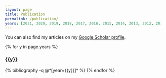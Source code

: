 ```yaml
---
layout: page
title: Publication
permalink: /publication/
years: [2021, 2020, 2019, 2018, 2017, 2016, 2015, 2014, 2013, 2012, 2011]
---
```


<style type="text/css">
.btnPub--url {
	background:linear-gradient(to bottom, #74ad5a 5%, #68a54b 100%);
	background-color:#74ad5a;
	border-radius:3px;
	border:1px solid #3b6e22;
	display:inline-block;
	cursor:pointer;
	color:#ffffff;
	font-family:Verdana;
	font-size:10px;
	padding:1px 5px;
	text-decoration:none;
}
.btnPub--url:hover {
	background:linear-gradient(to bottom, #68a54b 5%, #74ad5a 100%);
	background-color:#68a54b;
}
.btnPub--url:active {
	position:relative;
	top:1px;
}
.btnPub--BibTex {
	background:linear-gradient(to bottom, #007dc1 5%, #0061a7 100%);
	background-color:#007dc1;
	border-radius:3px;
	border:1px solid #124d77;
	display:inline-block;
	cursor:pointer;
	color:#ffffff;
	font-family:Verdana;
	font-size:10px;
	padding:1px 5px;
	text-decoration:none;
}
.btnPub--BibTex:hover {
	background:linear-gradient(to bottom, #0061a7 5%, #007dc1 100%);
	background-color:#0061a7;
}
.btnPub--BibTex:active {
	position:relative;
	top:1px;
}

.btnPub--preprint {
	background:linear-gradient(to bottom, #f24537 5%, #c62d1f 100%);
	background-color:#f24537;
	border-radius:3px;
	border:1px solid #d02718;
	display:inline-block;
	cursor:pointer;
	color:#ffffff;
	font-family:Verdana;
	font-size:10px;
	padding:1px 5px;
	text-decoration:none;
	text-shadow:0px 1px 0px #810e05;
}
.btnPub--preprint:hover {
	background:linear-gradient(to bottom, #c62d1f 5%, #f24537 100%);
	background-color:#c62d1f;
}
.btnPub--preprint:active {
	position:relative;
	top:1px;
}

.raw-bibtex {
	background-color:#eeeeee;
    font-size: 12px;
}

</style>

You can also find my articles on my [Google Scholar profile](https://scholar.google.com/citations?user=RE9h8MsAAAAJ&hl=en).

{% for y in page.years %}
  <h3 id="{{y}}" class="pubyear">{{y}}</h3>
  {% bibliography -q @*[year={{y}}]* %}
{% endfor %}

